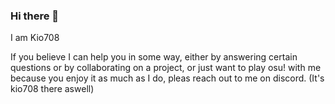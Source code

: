 ### Hi there 👋
I am Kio708

If you believe I can help you in some way, either by answering certain questions or by collaborating on a project, or just want to play osu! with me because you enjoy it as much as I do, pleas reach out to me on discord. (It's kio708 there aswell)
